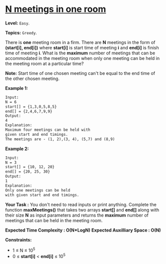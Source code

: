 # [N meetings in one room](https://practice.geeksforgeeks.org/problems/n-meetings-in-one-room-1587115620/1#)

**Level:** `Easy`.

**Topics:** `Greedy`.

There is **one** meeting room in a firm. There are **N** meetings in the form of **(start[i], end[i])** where **start[i]** is start time of meeting **i** and **end[i]** is finish time of meeting **i**.
What is the **maximum** number of meetings that can be accommodated in the meeting room when only one meeting can be held in the meeting room at a particular time?

**Note:** Start time of one chosen meeting can't be equal to the end time of the other chosen meeting.

**Example 1:**

```txt
Input:
N = 6
start[] = {1,3,0,5,8,5}
end[] = {2,4,6,7,9,9}
Output:
4
Explanation:
Maximum four meetings can be held with
given start and end timings.
The meetings are - (1, 2),(3, 4), (5,7) and (8,9)
```

**Example 2:**

```txt
Input:
N = 3
start[] = {10, 12, 20}
end[] = {20, 25, 30}
Output:
1
Explanation:
Only one meetings can be held
with given start and end timings.
```

**Your Task :**
You don't need to read inputs or print anything. Complete the function **maxMeetings()** that takes two arrays **start[]** and **end[]** along with their size **N** as input parameters and returns the **maximum** number of meetings that can be held in the meeting room.

**Expected Time Complexity : O(N\*LogN)**
**Expected Auxilliary Space : O(N)**

**Constraints:**

- 1 ≤ N ≤ 10<sup>5</sup>
- 0 ≤ **start[i]** < **end[i]** ≤ 10<sup>5</sup>
